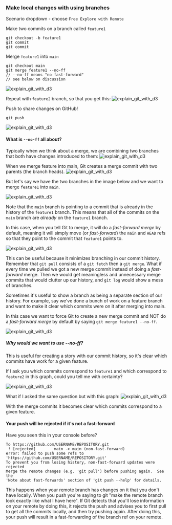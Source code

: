 ### Make local changes with using branches

Scenario dropdown - choose `Free Explore with Remote`

Make two commits on a branch called `feature1`
```
git checkout -b feature1
git commit
git commit
```

Merge `feature1` into `main`
```
git checkout main
git merge feature1 --no-ff
// --no-ff means "no fast-forward"
// see below on discussion
```
![explain_git_with_d3](https://cloud.githubusercontent.com/assets/7910250/17195018/537c8e8c-5410-11e6-94fd-041a0c865344.png)

Repeat with `feature2` branch, so that you get this:
![explain_git_with_d3](https://cloud.githubusercontent.com/assets/7910250/17195052/8fcc8b80-5410-11e6-922d-d61173a1cd57.png)

Push to share changes on GitHub!
```
git push
```
![explain_git_with_d3](https://cloud.githubusercontent.com/assets/7910250/17195090/bd7b0778-5410-11e6-9ca6-3f2034887765.png)

#### What is `--no-ff` all about?
Typically when we think about a merge, we are combining two branches that both have changes introduced to them:
![explain_git_with_d3](https://cloud.githubusercontent.com/assets/7910250/17196198/a5e734ea-5417-11e6-838c-2a030ad0ef70.png)

When we merge feature into main, Git creates a merge commit with two parents (the branch heads).
![explain_git_with_d3](https://cloud.githubusercontent.com/assets/7910250/17196233/f5da5db0-5417-11e6-9d25-34a52603e25f.png)

But let's say we have the two branches in the image below and we want to merge `feature1` into `main`.

![explain_git_with_d3](https://cloud.githubusercontent.com/assets/7910250/17195190/47c33676-5411-11e6-93cb-50f904a14f55.png)

Note that the `main` branch is pointing to a commit that is already in the history of the `feature1` branch. This means that all of the commits on the `main` branch are *already* on the `feature1` branch.

In this case, when you tell Git to merge, it will do a *fast-forward merge* by default, meaning it will simply move (or *fast-forward*) the `main` and `HEAD` refs so that they point to the commit that `feature1` points to.

![explain_git_with_d3](https://cloud.githubusercontent.com/assets/7910250/17195338/efa3b078-5411-11e6-81dc-6324701433a4.png)

This can be useful because it minimizes branching in our commit history. Remember that `git pull` consists of a `git fetch` then a `git merge`. What if every time we pulled we got a new merge commit instead of doing a *fast-forward* merge. Then we would get meaningless and unnecessary merge commits that would clutter up our history, and `git log` would show a mess of branches.

Sometimes it's useful to show a branch as being a separate section of our history.
For example, say we've done a bunch of work on a feature branch and want to make it clear which commits were on it after merging into main.

In this case we want to force Git to create a new merge commit and NOT do a *fast-forward merge* by default by saying `git merge feature1 --no-ff`.

![explain_git_with_d3](https://cloud.githubusercontent.com/assets/7910250/17195379/3adb2c42-5412-11e6-85c5-fd5987eafec1.png)

##### Why would we want to use --no-ff?
This is useful for creating a story with our commit history, so it's clear which commits have work for a given feature.

If I ask you which commits correspond to `feature1` and which correspond to `feature2` in this graph, could you tell me with certainty?

![explain_git_with_d3](https://cloud.githubusercontent.com/assets/7910250/17195634/d7c6cec0-5413-11e6-9c92-720811a3e036.png)

What if I asked the same question but with this graph:
![explain_git_with_d3](https://cloud.githubusercontent.com/assets/7910250/17195686/34375f1c-5414-11e6-8d12-7e17ccadb376.png)

With the merge commits it becomes clear which commits correspond to a given feature.

#### Your push will be rejected if it's not a fast-forward
Have you seen this in your console before?
```
To https://github.com/USERNAME/REPOSITORY.git
 ! [rejected]        main -> main (non-fast-forward)
error: failed to push some refs to 'https://github.com/USERNAME/REPOSITORY.git'
To prevent you from losing history, non-fast-forward updates were rejected
Merge the remote changes (e.g. 'git pull') before pushing again.  See the
'Note about fast-forwards' section of 'git push --help' for details.
```

This happens when your remote branch has changes on it that you don't have locally. When you push you're saying to git "make the remote branch look exactly like what I have here". If Git detects that you'll lose information on your remote by doing this, it rejects the push and advises you to first pull to get all the commits locally, and then try pushing again. After doing this, your push will result in a fast-forwarding of the branch ref on your remote.
